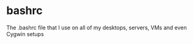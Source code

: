 bashrc
======

The .bashrc file that I use on all of my desktops, servers, VMs and even Cygwin setups